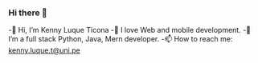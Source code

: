 ### Hi there 👋

<!--
**Kenny2397/Kenny2397** is a ✨ _special_ ✨ repository because its `README.md` (this file) appears on your GitHub profile.

Here are some ideas to get you started:
-👋 Hi, I’m Kenny Luque Ticona
👀 I love Web and mobile development.
🌱 I’m a full stack Python, Java, Mern developer.
📫 How to reach me: kenny.luque.t@uni.pe

- 🔭 I’m currently working on ...
- 🌱 I’m currently learning ...
- 👯 I’m looking to collaborate on ...
- 🤔 I’m looking for help with ...
- 💬 Ask me about ...
- 📫 How to reach me: ...
- 😄 Pronouns: ...
- ⚡ Fun fact: ...
-->
-👋 Hi, I’m Kenny Luque Ticona
-👀 I love Web and mobile development.
-🌱 I’m a full stack Python, Java, Mern developer.
-📫 How to reach me: kenny.luque.t@uni.pe
